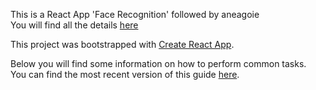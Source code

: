 
This is a React App 'Face Recognition' followed by aneagoie <br>
You will find all the details [here](https://github.com/aneagoie/face-recognition-brain)


This project was bootstrapped with [Create React App](https://github.com/facebookincubator/create-react-app).

Below you will find some information on how to perform common tasks.<br>
You can find the most recent version of this guide [here](https://github.com/facebookincubator/create-react-app/blob/master/packages/react-scripts/template/README.md).

